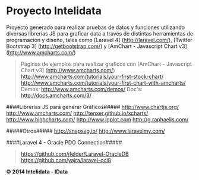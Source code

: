 Proyecto Intelidata
===================
Proyecto generado para realizar pruebas de datos y funciones utilizando diversas librerías JS para graficar data a través de distintas herramientas de programación y diseño, tales como [Laravel 4] (http://laravel.com/), [Twitter Bootstrap 3] (http://getbootstrap.com/) y [AmChart - Javascript Chart v3] (http://www.amcharts.com/)

>Páginas de ejemplos para realizar graficos con [AmChart - Javascript Chart v3] (http://www.amcharts.com/)
><http://www.amcharts.com/tutorials/your-first-stock-chart/>
><http://www.amcharts.com/tutorials/your-first-chart-with-amcharts/>
>Demos: <http://www.amcharts.com/demos/>
>Doc's: <http://docs.amcharts.com/3/>

####Librerías JS para generar Gráficos#####
http://www.chartjs.org/
http://www.amcharts.com/
http://tenxer.github.io/xcharts/
http://www.highcharts.com/
http://www.jqplot.com
http://g.raphaeljs.com/

#####Otros#####
http://snapsvg.io/
http://www.laravelmy.com/

####Laravel 4 - Oracle PDO Connection#####
><https://github.com/jfelder/Laravel-OracleDB>
><https://github.com/yajra/laravel-oci8>

<b>&copy; 2014 Intelidata - IData</b>